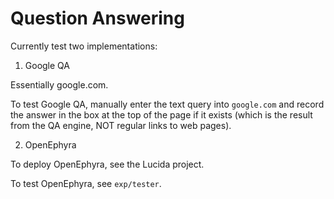 # Question Answering

Currently test two implementations:

1. Google QA

Essentially google.com.

To test Google QA, manually enter the text query into `google.com`
and record the answer in the box at the top of the page if it exists
(which is the result from the QA engine, NOT regular links to web pages).

2. OpenEphyra

To deploy OpenEphyra, see the Lucida project.

To test OpenEphyra, see `exp/tester`.
